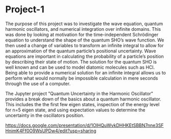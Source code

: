 # Project-1


The purpose of this project was to investigate the wave equation, quantum harmonic oscillators, and numerical integration over infinite
domains. This was done by looking at motivation for the time-independent Schrödinger equation to understand the shape of the quantum 
SHO’s wave function. We then used a change of variables to transform an infinite integral to allow for an approximation of the quantum 
particle’s positional uncertainty. Wave equations are important in calculating the probability of a particle’s position by describing 
their state of motion. The solution for the quantum SHO is well known and can be used to model diatomic molecules such as HCl. Being 
able to provide a numerical solution for an infinite integral allows us to perform what would normally be impossible calculation in mere 
seconds through the use of a computer.

The Jupyter project "Quantum Uncertainty in the Harmonic Oscillator" provides a break down of the basics about a quantum harmonic 
oscillator. This includes the the first few eigen states, inspection of the energy level for n=5 eigen state, and using expectation values 
to determine the uncertainty in the oscillators position.

https://docs.google.com/presentation/d/1OlHQuWvkDHHKEtSBBN7nne3SFHnimK4Ff0O9WsUPDw4/edit?usp=sharing
